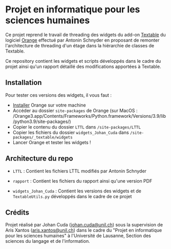 # Projet en informatique pour les sciences humaines

Ce projet reprend le travail de threading des widgets du add-on [Textable](http://textable.io/) du logiciel [Orange](https://orangedatamining.com/) effectué par Antonin Schnyder en proposant de remonter l'architecture de threading d'un étage dans la hiérarchie de classes de Textable. 

Ce repository contient les widgets et scripts développés dans le cadre du projet ainsi qu'un rapport détaillé des modifications apportées à Textable.

## Installation

Pour tester ces versions des widgets, il vous faut : 

- [Installer](https://orangedatamining.com/download/) Orange sur votre machine
- Accéder au dossier `site-packages` de Orange (sur MacOS : /Orange3.app/Contents/Frameworks/Python.framework/Versions/3.9/lib/python3.9/site-packages/)
- Copier le contenu du dossier `LTTL` dans `/site-packages/LTTL`
- Copier les fichiers du dossier `widgets_Johan_Cuda` dans `/site-packages/_textable/widgets`
- Lancer Orange et tester les widgets !

## Architecture du repo

- `LTTL` : Contient les fichiers LTTL modifiés par Antonin Schnyder

- `rapport` : Contient les fichiers du rapport ainsi qu'une version PDF

- `widgets_Johan_Cuda` : Contient les versions des widgets et de `TextableUtils.py` développés dans le cadre de ce projet


## Crédits

Projet réalisé par Johan Cuda (johan.cuda@unil.ch) sous la supervision de Aris Xantos (aris.xantos@unil.ch) dans le cadre du "Projet en informatique pour les sciences humaines" à l'Université de Lausanne, Section des sciences du langage et de l'information.

